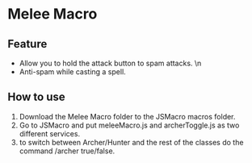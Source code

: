 # Melee Macro
## Feature
- Allow you to hold the attack button to spam attacks. \n
- Anti-spam while casting a spell.
## How to use
1. Download the Melee Macro folder to the JSMacro macros folder.
2. Go to JSMacro and put meleeMacro.js and archerToggle.js as two different services.
3. to switch between Archer/Hunter and the rest of the classes do the command /archer true/false.
